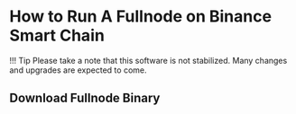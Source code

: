 # How to Run A Fullnode on Binance Smart Chain

!!! Tip
       Please take a note that this software is not stabilized. Many changes and upgrades are expected to come.

## Download Fullnode Binary

##